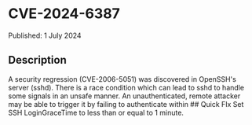 # CVE-2024-6387
Published: 1 July 2024

## Description
A security regression (CVE-2006-5051) was discovered in OpenSSH's server (sshd). There is a race condition which can lead to sshd to handle some signals in an unsafe manner. An unauthenticated, remote attacker may be able to trigger it by failing to authenticate within ## Quick FIx
Set SSH LoginGraceTime to less than or equal to 1 minute.